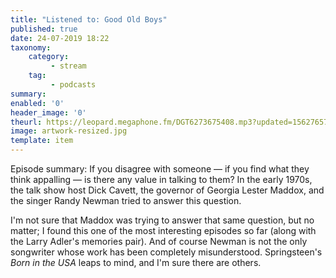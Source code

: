 ```yaml
---
title: "Listened to: Good Old Boys"
published: true
date: 24-07-2019 18:22
taxonomy:
    category:
         - stream
    tag:
         - podcasts
summary:
enabled: '0'
header_image: '0'
theurl: https://leopard.megaphone.fm/DGT6273675408.mp3?updated=1562765770
image: artwork-resized.jpg
template: item
---
```

 
Episode summary: If you disagree with someone — if you find what they think appalling — is there any value in talking to them? In the early 1970s, the talk show host Dick Cavett, the governor of Georgia Lester Maddox, and the singer Randy Newman tried to answer this question.

I'm not sure that Maddox was trying to answer that same question, but no matter; I found this one of the most interesting episodes so far (along with the Larry Adler's memories pair). And of course Newman is not the only songwriter whose work has been completely misunderstood. Springsteen's *Born in the USA* leaps to mind, and I'm sure there are others.

